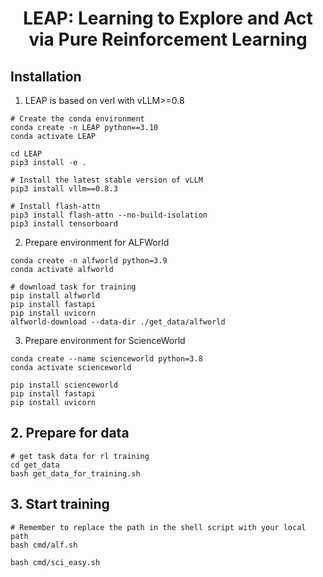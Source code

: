 <h1 style="text-align: center;">LEAP: Learning to Explore and Act via Pure Reinforcement Learning</h1>

## Installation
1. LEAP is based on verl with vLLM>=0.8
```
# Create the conda environment
conda create -n LEAP python==3.10
conda activate LEAP

cd LEAP
pip3 install -e .

# Install the latest stable version of vLLM
pip3 install vllm==0.8.3

# Install flash-attn
pip3 install flash-attn --no-build-isolation
pip3 install tensorboard
```

2. Prepare environment for ALFWorld
```
conda create -n alfworld python=3.9
conda activate alfworld

# download task for training
pip install alfworld
pip install fastapi
pip install uvicorn
alfworld-download --data-dir ./get_data/alfworld
```

3. Prepare environment for ScienceWorld
```
conda create --name scienceworld python=3.8
conda activate scienceworld

pip install scienceworld
pip install fastapi
pip install uvicorn
```

## 2. Prepare for data
```
# get task data for rl training
cd get_data
bash get_data_for_training.sh
```

## 3. Start training
```
# Remember to replace the path in the shell script with your local path
bash cmd/alf.sh

bash cmd/sci_easy.sh
```
